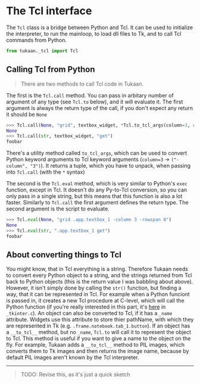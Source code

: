 # The Tcl interface

The `Tcl` class is a bridge between Python and Tcl. It can be used to initialize the interpreter, to run the mainloop, to load dll files to Tk, and to call Tcl commands from Python.

```python
from tukaan._tcl import Tcl
```

## Calling Tcl from Python
> There are two methods to call Tcl code in Tukaan.

The first is the `Tcl.call` method. You can pass in arbitary number of argument of any type (see `Tcl.to` below), and it will evaluate it. The first argument is always the return type of the call, if you don't expect any return it should be `None`

```python
>>> Tcl.call(None, "grid", textbox_widget, *Tcl.to_tcl_args(column=3, rowspan=8))
None
>>> Tcl.call(str, textbox_widget, "get")
foobar
```

There's a utility method called `to_tcl_args`, which can be used to convert Python keyword arguments to Tcl keyword arguments (`column=3` -> `("-column", "3")`). It returns a tuple, which you have to unpack, when passing into `Tcl.call` (with the `*` syntax)

The second is the `Tcl.eval` method, which is very similar to Python's `exec` function, except in Tcl. It doesn't do any Py-to-Tcl conversion, so you can only pass in a single string, but this means that this function is also a lot faster. Similarly to `Tcl.call` the first argument defines the return type. The second argument is the script to evaluate.

```python
>>> Tcl.eval(None, "grid .app.textbox_1 -column 3 -rowspan 8")
None
>>> Tcl.eval(str, ".app.textbox_1 get")
foobar
```


## About converting things to Tcl
You might know, that in Tcl everything is a string. Therefore Tukaan needs to convert every Python object to a string, and the strings returned from Tcl back to Python objects (this is the return value I was babbling about above). However, it isn't simply done by calling the `str()` function, but finding a way, that it can be represented in Tcl. For example when a Python funciont is passed in, it creates a new Tcl procedure at C-level, which will call the Python function (if you're really interested in this part, it's [here](https://github.com/python/cpython/blob/8feb7ab77c80968a6de6079299a39b0494b1701b/Modules/_tkinter.c#L2305) in `_tkinter.c`).
An object can also be converted to Tcl, if it has a `_name` attribute. Widgets use this attribute to store thier pathName, with which they are represented in Tk (e.g. `.frame.notebook.tab_1.button`).
If an object has a `__to_tcl__` method, but no `_name`, `Tcl.to` will call it to represent the object to Tcl. This method is useful if you want to give a name to the object on the fly. For example, Tukaan adds a `__to_tcl__` method to PIL images, which converts them to Tk images and then returns the image name, because by default PIL images aren't known by the Tcl interpreter.


---

> TODO: Revise this, as it's just a quick sketch

